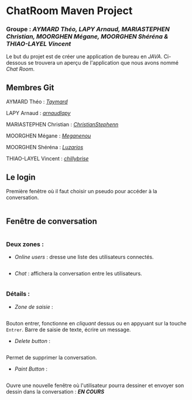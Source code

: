 # ChatRoom Maven Project
### Groupe : _AYMARD Théo, LAPY Arnaud, MARIASTEPHEN Christian, MOORGHEN Mégane, MOORGHEN Shéréna & THIAO-LAYEL Vincent_

Le but du projet est de créer une application de bureau en _JAVA_. Ci-dessous se trouvera un aperçu de l'application que nous avons nommé _Chat Room_.

## Membres Git

AYMARD Théo : [_Taymard_](https://github.com/Taymard/)

LAPY Arnaud : [_arnaudlapy_](https://github.com/arnaudlapy/)

MARIASTEPHEN Christian : [_ChristianStephenn_](https://github.com/ChristianStephenn/)

MOORGHEN Mégane : [_Meganenou_](https://github.com/Meganenou/)

MOORGHEN Shéréna : [_Luzarios_](https://github.com/Luzarios/)

THIAO-LAYEL Vincent : [_chillybrise_](https://github.com/chillybrise/)

## Le login
Première fenêtre où il faut choisir un pseudo pour accéder à la conversation.

<img>

## Fenêtre de conversation

<img>

### Deux zones :
* _Online users_ : dresse une liste des utilisateurs connectés.

<img>

* _Chat_ : affichera la conversation entre les utilisateurs.

<img>

### Détails :
* _Zone de saisie_ :

<img>

Bouton entrer, fonctionne en _cliquant_ dessus ou en appyuant sur la touche `Entrer`.
Barre de saisie de texte, écrire un message.

* _Delete button_ :

<img>

Permet de supprimer la conversation.
<img>

* _Paint Button_ :

<img>

Ouvre une nouvelle fenêtre où l'utilisateur pourra dessiner et envoyer son dessin dans la conversation : **_EN COURS_**
